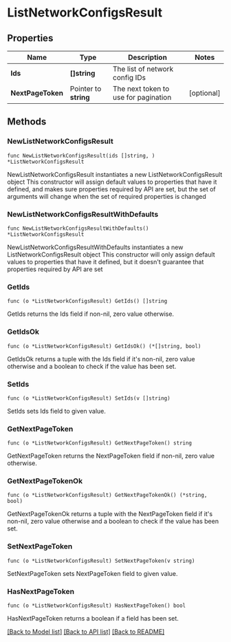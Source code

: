 # ListNetworkConfigsResult

## Properties

Name | Type | Description | Notes
------------ | ------------- | ------------- | -------------
**Ids** | **[]string** | The list of network config IDs | 
**NextPageToken** | Pointer to **string** | The next token to use for pagination | [optional] 

## Methods

### NewListNetworkConfigsResult

`func NewListNetworkConfigsResult(ids []string, ) *ListNetworkConfigsResult`

NewListNetworkConfigsResult instantiates a new ListNetworkConfigsResult object
This constructor will assign default values to properties that have it defined,
and makes sure properties required by API are set, but the set of arguments
will change when the set of required properties is changed

### NewListNetworkConfigsResultWithDefaults

`func NewListNetworkConfigsResultWithDefaults() *ListNetworkConfigsResult`

NewListNetworkConfigsResultWithDefaults instantiates a new ListNetworkConfigsResult object
This constructor will only assign default values to properties that have it defined,
but it doesn't guarantee that properties required by API are set

### GetIds

`func (o *ListNetworkConfigsResult) GetIds() []string`

GetIds returns the Ids field if non-nil, zero value otherwise.

### GetIdsOk

`func (o *ListNetworkConfigsResult) GetIdsOk() (*[]string, bool)`

GetIdsOk returns a tuple with the Ids field if it's non-nil, zero value otherwise
and a boolean to check if the value has been set.

### SetIds

`func (o *ListNetworkConfigsResult) SetIds(v []string)`

SetIds sets Ids field to given value.


### GetNextPageToken

`func (o *ListNetworkConfigsResult) GetNextPageToken() string`

GetNextPageToken returns the NextPageToken field if non-nil, zero value otherwise.

### GetNextPageTokenOk

`func (o *ListNetworkConfigsResult) GetNextPageTokenOk() (*string, bool)`

GetNextPageTokenOk returns a tuple with the NextPageToken field if it's non-nil, zero value otherwise
and a boolean to check if the value has been set.

### SetNextPageToken

`func (o *ListNetworkConfigsResult) SetNextPageToken(v string)`

SetNextPageToken sets NextPageToken field to given value.

### HasNextPageToken

`func (o *ListNetworkConfigsResult) HasNextPageToken() bool`

HasNextPageToken returns a boolean if a field has been set.


[[Back to Model list]](../README.md#documentation-for-models) [[Back to API list]](../README.md#documentation-for-api-endpoints) [[Back to README]](../README.md)


